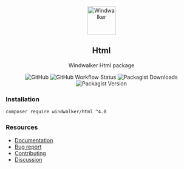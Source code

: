 <p align="center">
    <br/>
    <img src="https://user-images.githubusercontent.com/1639206/151679867-8df93936-e4af-4677-a6f3-eb33d27e038b.svg" alt="Windwalker"
        height="75">
    <br/>
</p>

<h2 align="center">Html</h2>

<p align="center">
    Windwalker Html package
</p>

<p align="center">
    <img alt="GitHub" src="https://img.shields.io/github/license/windwalker-io/html?style=flat-square">
    <img alt="GitHub Workflow Status" src="https://img.shields.io/github/workflow/status/windwalker-io/html/PHP%20Composer?label=test&style=flat-square">
    <img alt="Packagist Downloads" src="https://img.shields.io/packagist/dt/windwalker/html?style=flat-square">
    <img alt="Packagist Version" src="https://img.shields.io/packagist/v/windwalker/html?style=flat-square">
</p>

### Installation

```bash
composer require windwalker/html ^4.0
```

### Resources

- [Documentation](https://windwalker.io/documentation/components/html/)
- [Bug report](https://github.com/windwalker-io/framework)
- [Contributing](https://github.com/windwalker-io/framework)
- [Discussion](https://github.com/windwalker-io/framework/discussions)


